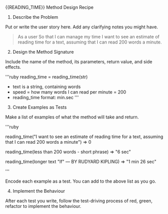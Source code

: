 {{READING_TIME}} Method Design Recipe

1. Describe the Problem

Put or write the user story here. Add any clarifying notes you might have.

> As a user
> So that I can manage my time
> I want to see an estimate of reading time for a text, assuming that I can read 200 words a minute.

2. Design the Method Signature

Include the name of the method, its parameters, return value, and side effects.

'''ruby
reading_time = reading_time(str)

* text is a string, containing words
* speed = how many words I can read per minute = 200 
* reading_time format: min.sec 
'''

3. Create Examples as Tests

Make a list of examples of what the method will take and return.

'''ruby 

reading_time("I want to see an estimate of reading time for a text, assuming that I can read 200 words a minute") => 0

reading_time(less than 200 words - short phrase) => "6 sec"

reading_time(longer text "If" — BY RUDYARD KIPLING) => "1 min 26 sec"

'''

Encode each example as a test. You can add to the above list as you go.

4. Implement the Behaviour

After each test you write, follow the test-driving process of red, green, refactor to implement the behaviour.